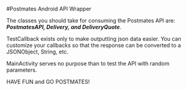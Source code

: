 #Postmates Android API Wrapper

The classes you should take for consuming the Postmates API are: ***PostmatesAPI, Delivery, and DeliveryQuote***.

TestCallback exists only to make outputting json data easier. You can customize your callbacks so that the response can be converted to a JSONObject, String, etc.

MainActivity serves no purpose than to test the API with random parameters.

HAVE FUN and GO POSTMATES! 
